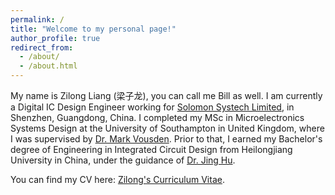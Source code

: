 ```yaml
---
permalink: /
title: "Welcome to my personal page!"
author_profile: true
redirect_from: 
  - /about/
  - /about.html
---
```


My name is Zilong Liang (梁子龙), you can call me Bill as well. I am currently a Digital IC Design Engineer working for [Solomon Systech Limited](https://www.solomon-systech.com/), in Shenzhen, Guangdong, China. I completed my MSc in Microelectronics Systems Design at the University of Southampton in United Kingdom, where I was supervised by [Dr. Mark Vousden](https://www.southampton.ac.uk/people/5xnt9q/doctor-mark-vousden). Prior to that, I earned my Bachelor's degree of Engineering in Integrated Circuit Design from Heilongjiang University in China, under the guidance of [Dr. Jing Hu](https://dzgc.hlju.edu.cn/info/1068/2010.htm).

You can find my CV here: [Zilong's Curriculum Vitae](../assets/CV.pdf).
